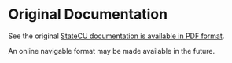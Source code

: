 # Original Documentation #

See the original
[StateCU documentation is available in PDF format](StateCU_07-2012.pdf).

An online navigable format may be made available in the future.
